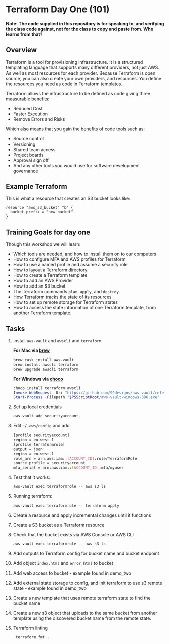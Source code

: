 # Terraform Day One (101)
#### Note: The code supplied in this repository is for speaking to, and verifying the class code against, not for the class to copy and paste from. Who learns from that?

## Overview
Terraform is a tool for provisioning infrastructure. It is a structured templating language that supports many different providers, not just AWS. As well as most resources for each provider. Because Terraform is open source, you can also create your own providers, and resources.
You define the resources you need as code in Terraform templates.

Terraform allows the infrastructure to be defined as code giving three measurable benefits:
*  Reduced Cost
*  Faster Execution
*  Remove Errors and Risks

Which also means that you gain the benefits of code tools such as:
*  Source control
*  Versioning
*  Shared team access
*  Project boards
*  Approval sign off
*  And any other tools you would use for software development governance

## Example Terraform
This is what a resource that creates an S3 bucket looks like:
```hcl
resource "aws_s3_bucket" "b" {
  bucket_prefix = "new_bucket"
}
```

## Training Goals for day one
Though this workshop we will learn:
*  Which tools are needed, and how to install them on to our computers
*  How to configure MFA and AWS profiles for Terraform
*  How to use a named profile and assume a security role
*  How to layout a Terraform directory
*  How to create a Terraform template
*  How to add an AWS Provider
*  How to add an S3 bucket
*  The Terraform commands `plan`, `apply`, and `destroy`
*  How Terraform tracks the state of its resources
*  How to set up remote storage for Terraform states
*  How to access the state information of one Terraform template, from another Terraform template.


## Tasks
1.  Install `aws-vault` and `awscli` and `terraform`

    **For Mac via [brew](https://brew.sh/)**
    ```bash
    brew cask install aws-vault
    brew install awscli terraform
    brew upgrade awscli terraform
    ```
    **For Windows via [choco](https://chocolatey.org/docs/installation)**
    ```powershell
    choco install terraform awscli
    Invoke-WebRequest -Uri "https://github.com/99designs/aws-vault/releases/download/v4.2.1/aws-vault-windows-386.exe" -OutFile "$PSScriptRoot/aws-vault-windows-386.exe"
    Start-Process -Filepath "$PSScriptRoot/aws-vault-windows-386.exe"
    ``` 

2.  Set up local credentials
    ```bash
    aws-vault add securityaccount
    ```


3.  Edit `~/.aws/config` and add
    ```bash
    [profile securityaccount]
    region = eu-west-1
    [profile terraformrole]
    output = json
    region = eu-west-1
    role_arn = arn:aws:iam::[ACCOUNT_ID]:role/TerraformRole
    source_profile = securityaccount
    mfa_serial = arn:aws:iam::[ACCOUNT_ID]:mfa/myuser
    ```

4.  Test that it works:
    ```bash
    aws-vault exec terraformrole -- aws s3 ls
    ```

5.  Running terraform:
    ```bash
    aws-vault exec terraformrole -- terraform apply
    ```

6.  Create a resource and apply incremental changes until it functions
7.  Create a S3 bucket as a Terraform resource
8.  Check that the bucket exists via AWS Console or AWS CLI
    ```bash
    aws-vault exec terraformrole -- aws s3 ls
    ```
9.  Add outputs to Terraform config for bucket name and bucket endpoint
10.  Add object `index.html` and `error.html` to bucket
11.  Add web access to bucket - example found in demo_two
12.  Add external state storage to config, and init terraform to use s3 remote state - example found in demo_two
13.  Create a new template that uses remote terraform state to find the bucket name
14.  Create a new s3 object that uploads to the same bucket from another template using the discovered bucket name from the remote state.
15.  Terraform linting
     ```bash
      terraform fmt .
     ```
